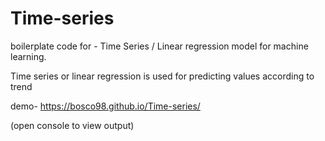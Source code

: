 # Time-series
boilerplate code for - Time Series /  Linear regression model for machine learning.


Time series or linear regression is used for predicting values according to trend

demo-
https://bosco98.github.io/Time-series/

(open console to view output)
